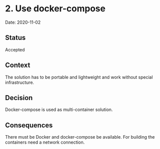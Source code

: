 # 2. Use docker-compose

Date: 2020-11-02

## Status

Accepted

## Context

The solution has to be portable and lightweight and work without special infrastructure. 

## Decision

Docker-compose is used as multi-container solution. 

## Consequences

There must be Docker and docker-compose be available. For building the containers need a network connection. 